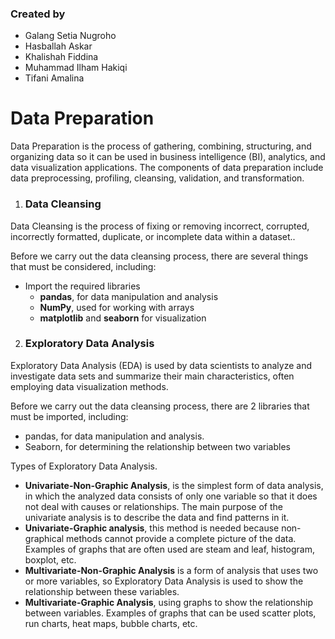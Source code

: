 ### Created by
- Galang Setia Nugroho
- Hasballah Askar
- Khalishah Fiddina
- Muhammad Ilham Hakiqi
- Tifani Amalina

# Data Preparation

Data Preparation is the process of gathering, combining, structuring, and organizing data so it can be used in business intelligence (BI), analytics, and data visualization applications. The components of data preparation include data preprocessing, profiling, cleansing, validation, and transformation.

1. ### Data Cleansing
Data Cleansing is the process of fixing or removing incorrect, corrupted, incorrectly formatted, duplicate, or incomplete data within a dataset.. 

Before we carry out the data cleansing process, there are several things that must be considered, including:
- Import the required libraries 
    - **pandas**, for data manipulation and analysis
    - **NumPy**, used for working with arrays
    - **matplotlib** and **seaborn** for visualization

2.	### Exploratory Data Analysis 
Exploratory Data Analysis (EDA) is used by data scientists to analyze and investigate data sets and summarize their main characteristics, often employing data visualization methods.

Before we carry out the data cleansing process, there are 2 libraries that must be imported, including:
- pandas, for data manipulation and analysis.
- Seaborn, for determining the relationship between two variables

Types of Exploratory Data Analysis.
- **Univariate-Non-Graphic Analysis**, is the simplest form of data analysis, in which the analyzed data consists of only one variable so that it does not deal with causes or relationships. The main purpose of the univariate analysis is to describe the data and find patterns in it.
- **Univariate-Graphic analysis**, this method is needed because non-graphical methods cannot provide a complete picture of the data. Examples of graphs that are often used are steam and leaf, histogram, boxplot, etc.
- **Multivariate-Non-Graphic Analysis** is a form of analysis that uses two or more variables, so Exploratory Data Analysis is used to show the relationship between these variables.
- **Multivariate-Graphic Analysis**, using graphs to show the relationship between variables. Examples of graphs that can be used scatter plots, run charts, heat maps, bubble charts, etc.




